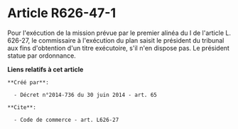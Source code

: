 # Article R626-47-1

Pour l'exécution de la mission prévue par le premier alinéa du I de l'article L. 626-27, le commissaire à l'exécution du plan
saisit le président du tribunal aux fins d'obtention d'un titre exécutoire, s'il n'en dispose pas. Le président statue par
ordonnance.

**Liens relatifs à cet article**

	**Créé par**:

	  - Décret n°2014-736 du 30 juin 2014 - art. 65

	**Cite**:

	  - Code de commerce - art. L626-27
